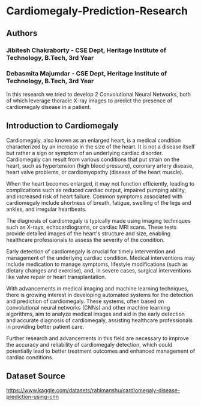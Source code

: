 # Cardiomegaly-Prediction-Research

## Authors

### Jibitesh Chakraborty - CSE Dept, Heritage Institute of Technology, B.Tech, 3rd Year
### Debasmita Majumdar - CSE Dept, Heritage Institute of Technology, B.Tech, 3rd Year

In this research we tried to develop 2 Convolutional Neural Networks, both of which leverage thoracic X-ray images to predict the presence of cardiomegaly disease in a patient. 

## Introduction to Cardiomegaly 
Cardiomegaly, also known as an enlarged heart, is a medical condition characterized by an increase in the size of the heart. It is not a disease itself but rather a sign or symptom of an underlying cardiac disorder. Cardiomegaly can result from various conditions that put strain on the heart, such as hypertension (high blood pressure), coronary artery disease, heart valve problems, or cardiomyopathy (disease of the heart muscle).

When the heart becomes enlarged, it may not function efficiently, leading to complications such as reduced cardiac output, impaired pumping ability, and increased risk of heart failure. Common symptoms associated with cardiomegaly include shortness of breath, fatigue, swelling of the legs and ankles, and irregular heartbeats.

The diagnosis of cardiomegaly is typically made using imaging techniques such as X-rays, echocardiograms, or cardiac MRI scans. These tests provide detailed images of the heart's structure and size, enabling healthcare professionals to assess the severity of the condition.

Early detection of cardiomegaly is crucial for timely intervention and management of the underlying cardiac condition. Medical interventions may include medication to manage symptoms, lifestyle modifications (such as dietary changes and exercise), and, in severe cases, surgical interventions like valve repair or heart transplantation.

With advancements in medical imaging and machine learning techniques, there is growing interest in developing automated systems for the detection and prediction of cardiomegaly. These systems, often based on convolutional neural networks (CNNs) and other machine learning algorithms, aim to analyze medical images and aid in the early detection and accurate diagnosis of cardiomegaly, assisting healthcare professionals in providing better patient care.

Further research and advancements in this field are necessary to improve the accuracy and reliability of cardiomegaly detection, which could potentially lead to better treatment outcomes and enhanced management of cardiac conditions.

## Dataset Source 
https://www.kaggle.com/datasets/rahimanshu/cardiomegaly-disease-prediction-using-cnn
